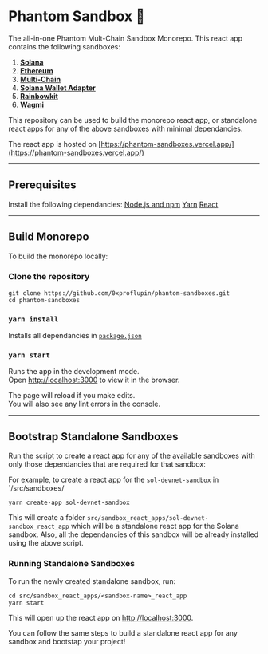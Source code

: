 # Phantom Sandbox 👻

The all-in-one Phantom Mult-Chain Sandbox Monorepo. This react app contains the following sandboxes:

1. [**Solana**](src/sandboxes/sol-devnet-sandbox)
2. [**Ethereum**](src/sandboxes/eth-sandbox)
3. [**Multi-Chain**](src/sandboxes/multi-chain-sandbox)
4. [**Solana Wallet Adapter**](src/sandboxes/adapter-sandbox)
5. [**Rainbowkit**](src/sandboxes/rainbowkit-sandbox)
6. [**Wagmi**](src/sandboxes/wagmi-sandbox)

This repository can be used to build the monorepo react app, or standalone react apps for any of the above sandboxes with minimal dependancies.

The react app is hosted on [https://phantom-sandboxes.vercel.app/](https://phantom-sandboxes.vercel.app/)

---

## Prerequisites
Install the following dependancies:
[Node.js and npm](https://nodejs.org/en/download)
[Yarn](https://classic.yarnpkg.com/lang/en/docs/install/#mac-stable)
[React](https://react.dev/learn/installation)

---

## Build Monorepo
To build the monorepo locally:

### Clone the repository
```
git clone https://github.com/0xproflupin/phantom-sandboxes.git
cd phantom-sandboxes
```

### `yarn install`
Installs all dependancies in [`package.json`](package.json)

### `yarn start`

Runs the app in the development mode.\
Open [http://localhost:3000](http://localhost:3000) to view it in the browser.

The page will reload if you make edits.\
You will also see any lint errors in the console.

---

## Bootstrap Standalone Sandboxes
Run the [script](scripts/create-react-app-from-sandbox.sh) to create a react app for any of the available sandboxes with only those dependancies that are required for that sandbox:

For example, to create a react app for the `sol-devnet-sandbox` in `/src/sandboxes/
```
yarn create-app sol-devnet-sandbox
```

This will create a folder `src/sandbox_react_apps/sol-devnet-sandbox_react_app` which will be a standalone react app for the Solana sandbox. Also, all the dependancies of this sandbox will be already installed using the above script.

### Running Standalone Sandboxes
To run the newly created standalone sandbox, run:

```
cd src/sandbox_react_apps/<sandbox-name>_react_app
yarn start
```

This will open up the react app on [http://localhost:3000](http://localhost:3000).

You can follow the same steps to build a standalone react app for any sandbox and bootstap your project!